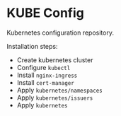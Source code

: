 # KUBE Config

Kubernetes configuration repository.

Installation steps:

- Create kubernetes cluster
- Configure `kubectl`
- Install `nginx-ingress`
- Install `cert-manager`
- Apply `kubernetes/namespaces`
- Apply `kubernetes/issuers`
- Apply `kubernetes`
